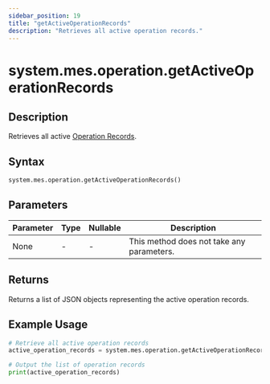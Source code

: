 ```yaml
---
sidebar_position: 19
title: "getActiveOperationRecords"
description: "Retrieves all active operation records."
---
```


# system.mes.operation.getActiveOperationRecords

## Description

Retrieves all active [Operation Records](../../data-model/operation-model/operation-record).

## Syntax

```python
system.mes.operation.getActiveOperationRecords()
```

## Parameters

| Parameter | Type | Nullable | Description                               |
|-----------|------|----------|-------------------------------------------|
| None      | -    | -        | This method does not take any parameters. |

## Returns

Returns a list of JSON objects representing the active operation records.

## Example Usage

```python
# Retrieve all active operation records
active_operation_records = system.mes.operation.getActiveOperationRecords()

# Output the list of operation records
print(active_operation_records)
```
